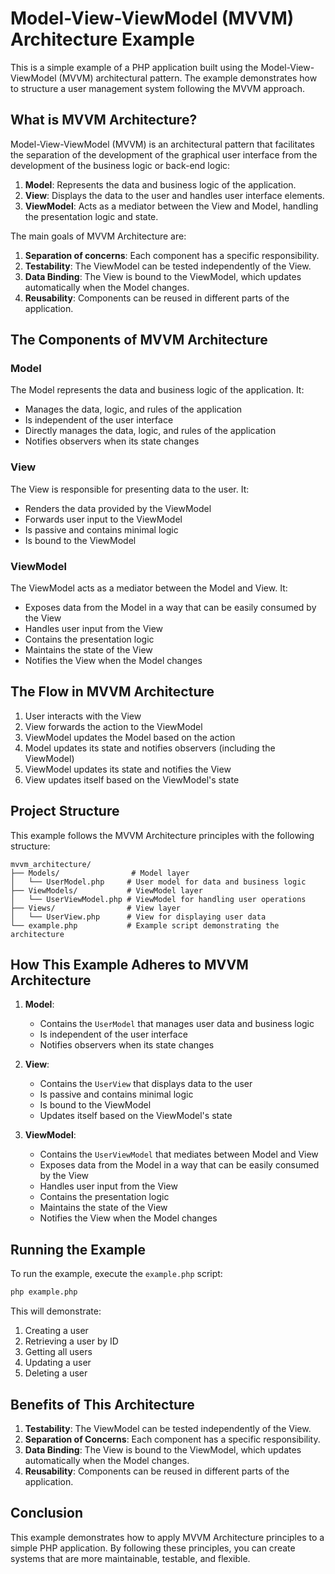 # Model-View-ViewModel (MVVM) Architecture Example

This is a simple example of a PHP application built using the Model-View-ViewModel (MVVM) architectural pattern. The example demonstrates how to structure a user management system following the MVVM approach.

## What is MVVM Architecture?

Model-View-ViewModel (MVVM) is an architectural pattern that facilitates the separation of the development of the graphical user interface from the development of the business logic or back-end logic:

1. **Model**: Represents the data and business logic of the application.
2. **View**: Displays the data to the user and handles user interface elements.
3. **ViewModel**: Acts as a mediator between the View and Model, handling the presentation logic and state.

The main goals of MVVM Architecture are:

1. **Separation of concerns**: Each component has a specific responsibility.
2. **Testability**: The ViewModel can be tested independently of the View.
3. **Data Binding**: The View is bound to the ViewModel, which updates automatically when the Model changes.
4. **Reusability**: Components can be reused in different parts of the application.

## The Components of MVVM Architecture

### Model

The Model represents the data and business logic of the application. It:
- Manages the data, logic, and rules of the application
- Is independent of the user interface
- Directly manages the data, logic, and rules of the application
- Notifies observers when its state changes

### View

The View is responsible for presenting data to the user. It:
- Renders the data provided by the ViewModel
- Forwards user input to the ViewModel
- Is passive and contains minimal logic
- Is bound to the ViewModel

### ViewModel

The ViewModel acts as a mediator between the Model and View. It:
- Exposes data from the Model in a way that can be easily consumed by the View
- Handles user input from the View
- Contains the presentation logic
- Maintains the state of the View
- Notifies the View when the Model changes

## The Flow in MVVM Architecture

1. User interacts with the View
2. View forwards the action to the ViewModel
3. ViewModel updates the Model based on the action
4. Model updates its state and notifies observers (including the ViewModel)
5. ViewModel updates its state and notifies the View
6. View updates itself based on the ViewModel's state

## Project Structure

This example follows the MVVM Architecture principles with the following structure:

```
mvvm_architecture/
├── Models/                # Model layer
│   └── UserModel.php     # User model for data and business logic
├── ViewModels/           # ViewModel layer
│   └── UserViewModel.php # ViewModel for handling user operations
├── Views/                # View layer
│   └── UserView.php      # View for displaying user data
└── example.php           # Example script demonstrating the architecture
```

## How This Example Adheres to MVVM Architecture

1. **Model**:
   - Contains the `UserModel` that manages user data and business logic
   - Is independent of the user interface
   - Notifies observers when its state changes

2. **View**:
   - Contains the `UserView` that displays data to the user
   - Is passive and contains minimal logic
   - Is bound to the ViewModel
   - Updates itself based on the ViewModel's state

3. **ViewModel**:
   - Contains the `UserViewModel` that mediates between Model and View
   - Exposes data from the Model in a way that can be easily consumed by the View
   - Handles user input from the View
   - Contains the presentation logic
   - Maintains the state of the View
   - Notifies the View when the Model changes

## Running the Example

To run the example, execute the `example.php` script:

```bash
php example.php
```

This will demonstrate:
1. Creating a user
2. Retrieving a user by ID
3. Getting all users
4. Updating a user
5. Deleting a user

## Benefits of This Architecture

1. **Testability**: The ViewModel can be tested independently of the View.
2. **Separation of Concerns**: Each component has a specific responsibility.
3. **Data Binding**: The View is bound to the ViewModel, which updates automatically when the Model changes.
4. **Reusability**: Components can be reused in different parts of the application.

## Conclusion

This example demonstrates how to apply MVVM Architecture principles to a simple PHP application. By following these principles, you can create systems that are more maintainable, testable, and flexible.